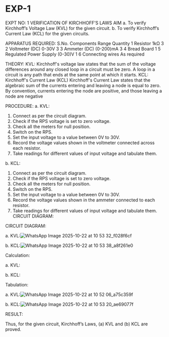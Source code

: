 # EXP-1
EXPT NO: 1	VERIFICATION OF KIRCHHOFF’S LAWS
AIM
a.   To verify Kirchhoff’s Voltage Law (KVL) for the given circuit. 
b.   To verify Kirchhoff’s Current Law (KCL) for the given circuits.

APPARATUS REQUIRED:
S.No.	Components	Range	Quantity
1	Resistor	1kΩ	3
2	Voltmeter (DC)	0-30V	3
3	Ammeter (DC)	(0-200)mA	3
4	Bread Board		1
5	Regulated Power Supply	(0-30)V	1
6	Connecting wires		As required

THEORY:
KVL: Kirchhoff's voltage law states that the sum of the voltage differences around any closed loop in a circuit must be zero. A loop in a circuit is any path that ends at the same point at which it starts.
KCL:
Kirchhoff's Current Law (KCL) Kirchhoff's Current Law states that the algebraic sum of the currents entering and leaving a node is equal to zero. By convention, currents entering the node are positive, and those leaving a node are negative


PROCEDURE:
a.   KVL:
1.   Connect as per the circuit diagram.
2.   Check if the RPS voltage is set to zero voltage.
3.   Check all the meters for null position.
4.   Switch on the RPS.
5.   Set the input voltage to a value between 0V to 30V.
6.   Record the voltage values shown in the voltmeter connected across each resistor.
7.   Take readings for different values of input voltage and tabulate them.


b.  KCL:
1.   Connect as per the circuit diagram.
2.   Check if the RPS voltage is set to zero voltage.
3.   Check all the meters for null position.
4.   Switch on the RPS.
5.   Set the input voltage to a value between 0V to 30V.
6.   Record the voltage values shown in the ammeter connected to each resistor.
7.   Take readings for different values of input voltage and tabulate them. 
CIRCUIT DIAGRAM:

CIRCUIT DIAGRAM:


a.   KVL:![WhatsApp Image 2025-10-22 at 10 53 32_f028f6cf](https://github.com/user-attachments/assets/d8087426-f5e1-4d85-a7ad-a825f3a95c52)

 


b.  KCL:![WhatsApp Image 2025-10-22 at 10 53 38_a8f261e0](https://github.com/user-attachments/assets/6cc91c23-317a-406d-a4c7-840e5149b15a)

 

Calculation:

a.   KVL:
 


b.  KCL:




Tabulation:

a.   KVL:![WhatsApp Image 2025-10-22 at 10 52 06_a75c359f](https://github.com/user-attachments/assets/02af3ee6-9f18-4d59-8339-6ca2dabab14a)

 


b.  KCL:![WhatsApp Image 2025-10-22 at 10 53 20_ae69077f](https://github.com/user-attachments/assets/14e299dc-8577-4a80-86c7-30406b22ae4a)




RESULT:

Thus, for the given circuit, Kirchhoff’s Laws, (a) KVL and (b) KCL are proved.
